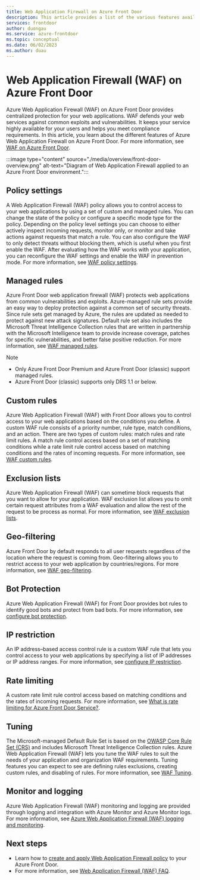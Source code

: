```yaml
---
title: Web Application Firewall on Azure Front Door
description: This article provides a list of the various features available with Web Application Firewall (WAF) on Azure Front Door. 
services: frontdoor
author: duongau
ms.service: azure-frontdoor
ms.topic: conceptual
ms.date: 06/02/2023
ms.author: duau
---
```


# Web Application Firewall (WAF) on Azure Front Door

Azure Web Application Firewall (WAF) on Azure Front Door provides centralized protection for your web applications. WAF defends your web services against common exploits and vulnerabilities. It keeps your service highly available for your users and helps you meet compliance requirements. In this article, you learn about the different features of Azure Web Application Firewall on Azure Front Door. For more information, see [WAF on Azure Front Door](../web-application-firewall/afds/afds-overview.md).

:::image type="content" source="./media/overview/front-door-overview.png" alt-text="Diagram of Web Application Firewall applied to an Azure Front Door environment.":::

## Policy settings

A Web Application Firewall (WAF) policy allows you to control access to your web applications by using a set of custom and managed rules. You can change the state of the policy or configure a specific mode type for the policy. Depending on the policy level settings you can choose to either actively inspect incoming requests, monitor only, or monitor and take actions against requests that match a rule. You can also configure the WAF to only detect threats without blocking them, which is useful when you first enable the WAF. After evaluating how the WAF works with your application, you can reconfigure the WAF settings and enable the WAF in prevention mode. For more information, see [WAF policy settings](../web-application-firewall/afds/waf-front-door-policy-settings.md).

## Managed rules

Azure Front Door web application firewall (WAF) protects web applications from common vulnerabilities and exploits. Azure-managed rule sets provide an easy way to deploy protection against a common set of security threats. Since rule sets get managed by Azure, the rules are updated as needed to protect against new attack signatures. Default rule set also includes the Microsoft Threat Intelligence Collection rules that are written in partnership with the Microsoft Intelligence team to provide increase coverage, patches for specific vulnerabilities, and better false positive reduction. For more information, see [WAF managed rules](../web-application-firewall/afds/waf-front-door-drs.md).

> [!NOTE]
> * Only Azure Front Door Premium and Azure Front Door (classic) support managed rules. 
> * Azure Front Door (classic) supports only DRS 1.1 or below.
>

## Custom rules

Azure Web Application Firewall (WAF) with Front Door allows you to control access to your web applications based on the conditions you define. A custom WAF rule consists of a priority number, rule type, match conditions, and an action. There are two types of custom rules: match rules and rate limit rules. A match rule control access based on a set of matching conditions while a rate limit rule control access based on matching conditions and the rates of incoming requests. For more information, see [WAF custom rules](../web-application-firewall/afds/waf-front-door-custom-rules.md).

## Exclusion lists

Azure Web Application Firewall (WAF) can sometime block requests that you want to allow for your application. WAF exclusion list allows you to omit certain request attributes from a WAF evaluation and allow the rest of the request to be process as normal. For more information, see [WAF exclusion lists](../web-application-firewall/afds/waf-front-door-exclusion.md).

## Geo-filtering

Azure Front Door by default responds to all user requests regardless of the location where the request is coming from. Geo-filtering allows you to restrict access to your web application by countries/regions. For more information, see [WAF geo-filtering](../web-application-firewall/afds/waf-front-door-geo-filtering.md).

## Bot Protection

Azure Web Application Firewall (WAF) for Front Door provides bot rules to identify good bots and protect from bad bots. For more information, see [configure bot protection](../web-application-firewall/afds/waf-front-door-policy-configure-bot-protection.md).

## IP restriction

An IP address–based access control rule is a custom WAF rule that lets you control access to your web applications by specifying a list of IP addresses or IP address ranges. For more information, see [configure IP restriction](../web-application-firewall/afds/waf-front-door-configure-ip-restriction.md).

## Rate limiting

A custom rate limit rule control access based on matching conditions and the rates of incoming requests. For more information, see [What is rate limiting for Azure Front Door Service?](../web-application-firewall/afds/waf-front-door-rate-limit.md).

## Tuning

The Microsoft-managed Default Rule Set is based on the [OWASP Core Rule Set (CRS)](https://github.com/SpiderLabs/owasp-modsecurity-crs/tree/v3.1/dev) and includes Microsoft Threat Intelligence Collection rules. Azure Web Application Firewall (WAF) lets you tune the WAF rules to suit the needs of your application and organization WAF requirements. Tuning features you can expect to see are defining rules exclusions, creating custom rules, and disabling of rules. For more information, see [WAF Tuning](../web-application-firewall/afds/waf-front-door-tuning.md).

## Monitor and logging

Azure Web Application Firewall (WAF) monitoring and logging are provided through logging and integration with Azure Monitor and Azure Monitor logs. For more information, see [Azure Web Application Firewall (WAF) logging and monitoring](../web-application-firewall/afds/waf-front-door-monitor.md).

## Next steps

* Learn how to [create and apply Web Application Firewall policy](../web-application-firewall/afds/waf-front-door-create-portal.md) to your Azure Front Door.
* For more information, see [Web Application Firewall (WAF) FAQ](../web-application-firewall/afds/waf-faq.yml).